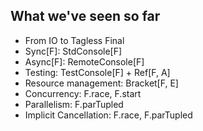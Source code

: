 ## What we've seen so far

- From IO to Tagless Final
- Sync[F]: StdConsole[F]
- Async[F]: RemoteConsole[F]
- Testing: TestConsole[F] + Ref[F, A]
- <!-- .element: class="fragment" data-fragment-index="1" --> Resource management: Bracket[F, E]
- <!-- .element: class="fragment" data-fragment-index="2" --> Concurrency: F.race, F.start
- <!-- .element: class="fragment" data-fragment-index="3" --> Parallelism: F.parTupled
- <!-- .element: class="fragment" data-fragment-index="4" --> Implicit Cancellation: F.race, F.parTupled

